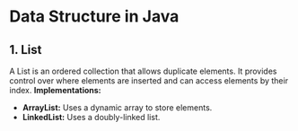 # Data Structure in Java

## 1. List
A List is an ordered collection that allows duplicate elements. It provides control over where elements are inserted and can access elements by their index.
**Implementations:**
- **ArrayList:** Uses a dynamic array to store elements.
- **LinkedList:** Uses a doubly-linked list.
